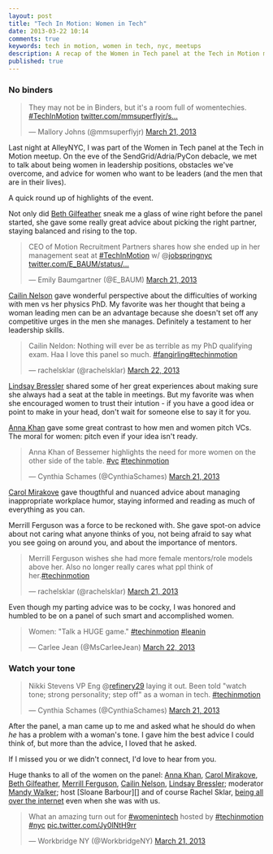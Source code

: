 ```yaml
---
layout: post
title: "Tech In Motion: Women in Tech"
date: 2013-03-22 10:14
comments: true
keywords: tech in motion, women in tech, nyc, meetups
description: A recap of the Women in Tech panel at the Tech in Motion meetup.
published: true
---
```


### No binders
<blockquote class="twitter-tweet"><p>They may not be in Binders, but it's a room full of womentechies. <a href="https://twitter.com/search/%23TechInMotion">#TechInMotion</a> <a href="http://t.co/IoD3gEeZto" title="http://twitter.com/mmsuperflyjr/status/314880189857423360/photo/1">twitter.com/mmsuperflyjr/s…</a></p>&mdash; Mallory Johns (@mmsuperflyjr) <a href="https://twitter.com/mmsuperflyjr/status/314880189857423360">March 21, 2013</a></blockquote>
<script async src="//platform.twitter.com/widgets.js" charset="utf-8"></script>

Last night at AlleyNYC, I was part of the Women in Tech panel at the Tech in Motion meetup. On the eve of the SendGrid/Adria/PyCon debacle, we met to talk about being women in leadership positions, obstacles we've overcome, and advice for women who want to be leaders (and the  men that are in their lives).

A quick round up of highlights of the event.



Not only did [Beth Gilfeather][] sneak me a glass of wine right before the panel started, she gave some really great advice about picking the right partner, staying balanced and rising to the top.

<blockquote class="twitter-tweet"><p>CEO of Motion Recruitment Partners shares how she ended up in her management seat at <a href="https://twitter.com/search/%23TechInMotion">#TechInMotion</a> w/ @<a href="https://twitter.com/jobspringnyc">jobspringnyc</a> <a href="http://t.co/qHU3rUdTy0" title="http://twitter.com/E_BAUM/status/314885986553327616/photo/1">twitter.com/E_BAUM/status/…</a></p>&mdash; Emily Baumgartner (@E_BAUM) <a href="https://twitter.com/E_BAUM/status/314885986553327616">March 21, 2013</a></blockquote>
<script async src="//platform.twitter.com/widgets.js" charset="utf-8"></script>

[Cailin Nelson][] gave wonderful perspective about the difficulties of working with men vs her physics PhD.  My favorite was her thought that being a woman leading men can be an advantage because she doesn't set off any competitive urges in the men she manages.  Definitely a testament to her leadership skills.

<blockquote class="twitter-tweet"><p>Cailin Neldon: Nothing will ever be as terrible as my PhD qualifying exam. Haa I love this panel so much. <a href="https://twitter.com/search/%23fangirling">#fangirling</a><a href="https://twitter.com/search/%23techinmotion">#techinmotion</a></p>&mdash; rachelsklar (@rachelsklar) <a href="https://twitter.com/rachelsklar/status/314889532262715393">March 22, 2013</a></blockquote>
<script async src="//platform.twitter.com/widgets.js" charset="utf-8"></script>


[Lindsay Bressler][] shared some of her great experiences about making sure she always had a seat at the table in meetings.  But my favorite was when she encouraged women to trust their intution - if you have a good idea or point to make in your head, don't wait for someone else to say it for you.

[Anna Khan][] gave some great contrast to how men and women pitch VCs.  The moral for women: pitch even if your idea isn't ready.

<blockquote class="twitter-tweet" lang="en"><p lang="en" dir="ltr">Anna Khan of Bessemer highlights the need for more women on the other side of the table. &#10;<a href="https://twitter.com/hashtag/vc?src=hash">#vc</a> <a href="https://twitter.com/hashtag/techinmotion?src=hash">#techinmotion</a></p>&mdash; Cynthia Schames (@CynthiaSchames) <a href="https://twitter.com/CynthiaSchames/status/314884887125581824">March 21, 2013</a></blockquote>
<script async src="//platform.twitter.com/widgets.js" charset="utf-8"></script>


[Carol Mirakove][] gave thougthful and nuanced advice about managing inappropriate workplace humor, staying informed and reading as much of everything as you can.

Merrill Ferguson was a force to be reckoned with.  She gave spot-on advice about not caring what anyone thinks of you, not being afraid to say what you see going on around you, and about the importance of mentors.

<blockquote class="twitter-tweet"><p>Merrill Ferguson wishes she had more female mentors/role models above her. Also no longer really cares what ppl think of her.<a href="https://twitter.com/search/%23techinmotion">#techinmotion</a></p>&mdash; rachelsklar (@rachelsklar) <a href="https://twitter.com/rachelsklar/status/314887717567750144">March 21, 2013</a></blockquote>
<script async src="//platform.twitter.com/widgets.js" charset="utf-8"></script>




Even though my parting advice was to be cocky, I was honored and humbled to be on a panel of such smart and accomplished women.

<blockquote class="twitter-tweet"><p>Women: "Talk a HUGE game." <a href="https://twitter.com/search/%23techinmotion">#techinmotion</a> <a href="https://twitter.com/search/%23leanin">#leanin</a></p>&mdash; Carlee Jean (@MsCarleeJean) <a href="https://twitter.com/MsCarleeJean/status/314895838386204673">March 22, 2013</a></blockquote>
<script async src="//platform.twitter.com/widgets.js" charset="utf-8"></script>



### Watch your tone

<blockquote class="twitter-tweet"><p>Nikki Stevens VP Eng @<a href="https://twitter.com/refinery29">refinery29</a> laying it out. Been told "watch tone; strong personality; step off" as a woman in tech. <a href="https://twitter.com/search/%23techinmotion">#techinmotion</a></p>&mdash; Cynthia Schames (@CynthiaSchames) <a href="https://twitter.com/CynthiaSchames/status/314883924692172800">March 21, 2013</a></blockquote>
<script async src="//platform.twitter.com/widgets.js" charset="utf-8"></script>

After the panel, a man came up to me and asked what he should do when *he* has a problem with a woman's tone. I gave him the best advice I could think of, but more than the advice, I loved that he asked.

If I missed you or we didn't connect, I'd love to hear from you.

Huge thanks to all of the women on the panel: [Anna Khan][], [Carol Mirakove][], [Beth Gilfeather][], [Merrill Ferguson][], [Cailin Nelson][], [Lindsay Bressler][]; moderator [Mandy Walker][]; host [Sloane Barbour][] and of course Rachel Sklar, [being all over the internet][] even when she was with us.


<blockquote class="twitter-tweet" lang="en"><p lang="en" dir="ltr">What an amazing turn out for <a href="https://twitter.com/hashtag/womenintech?src=hash">#womenintech</a> hosted by <a href="https://twitter.com/hashtag/techinmotion?src=hash">#techinmotion</a> <a href="https://twitter.com/hashtag/nyc?src=hash">#nyc</a> <a href="http://t.co/Jy0lNtH9rr">pic.twitter.com/Jy0lNtH9rr</a></p>&mdash; Workbridge NY (@WorkbridgeNY) <a href="https://twitter.com/WorkbridgeNY/status/314887708201865216">March 21, 2013</a></blockquote>
<script async src="//platform.twitter.com/widgets.js" charset="utf-8"></script>

[Mandy Walker]: https://twitter.com/MandyIWalker
[being all over the internet]: https://vine.co/v/bDz0qMBWxmn
[Rachel Sklar]: https://twitter.com/rachelsklar
[Merrill Ferguson]: https://twitter.com/merrillbeth
[Beth Gilfeather]: https://twitter.com/bethgilfeather
[Anna Khan]: https://twitter.com/annarchyy
[Lindsay Bressler]: https://twitter.com/lindsaybressler
[Carol Mirakove]: http://www.twitter.com/carolmirakove
[Cailin Nelson]: http://www.linkedin.com/in/cailinanne
[Women in Tech]: http://www.meetup.com/techinmotionnyc/events/106731472/
